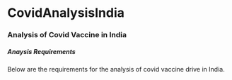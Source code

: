# CovidAnalysisIndia

<h3> Analysis of Covid Vaccine in India</h3>
<h5> Anaysis Requirements</h5>
Below are the requirements for the analysis of covid vaccine drive in India.
